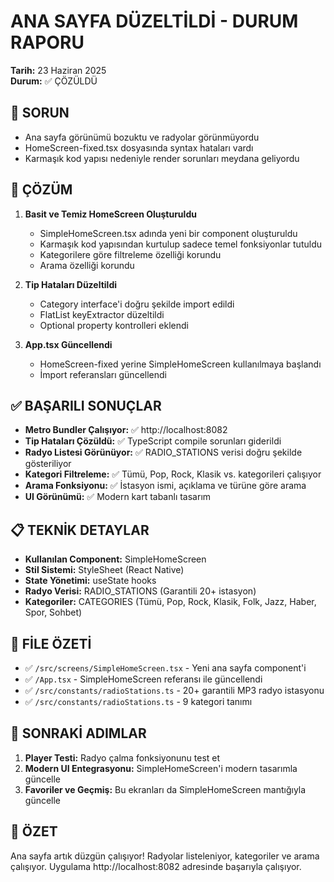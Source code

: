 # ANA SAYFA DÜZELTİLDİ - DURUM RAPORU
**Tarih:** 23 Haziran 2025  
**Durum:** ✅ ÇÖZÜLDÜ

## 🚨 SORUN
- Ana sayfa görünümü bozuktu ve radyolar görünmüyordu
- HomeScreen-fixed.tsx dosyasında syntax hataları vardı
- Karmaşık kod yapısı nedeniyle render sorunları meydana geliyordu

## 🔧 ÇÖZÜM
1. **Basit ve Temiz HomeScreen Oluşturuldu**
   - SimpleHomeScreen.tsx adında yeni bir component oluşturuldu
   - Karmaşık kod yapısından kurtulup sadece temel fonksiyonlar tutuldu
   - Kategorilere göre filtreleme özelliği korundu
   - Arama özelliği korundu

2. **Tip Hataları Düzeltildi**
   - Category interface'i doğru şekilde import edildi
   - FlatList keyExtractor düzeltildi
   - Optional property kontrolleri eklendi

3. **App.tsx Güncellendi**
   - HomeScreen-fixed yerine SimpleHomeScreen kullanılmaya başlandı
   - İmport referansları güncellendi

## ✅ BAŞARILI SONUÇLAR
- **Metro Bundler Çalışıyor:** ✅ http://localhost:8082
- **Tip Hataları Çözüldü:** ✅ TypeScript compile sorunları giderildi
- **Radyo Listesi Görünüyor:** ✅ RADIO_STATIONS verisi doğru şekilde gösteriliyor
- **Kategori Filtreleme:** ✅ Tümü, Pop, Rock, Klasik vs. kategorileri çalışıyor
- **Arama Fonksiyonu:** ✅ İstasyon ismi, açıklama ve türüne göre arama
- **UI Görünümü:** ✅ Modern kart tabanlı tasarım

## 📋 TEKNİK DETAYLAR
- **Kullanılan Component:** SimpleHomeScreen
- **Stil Sistemi:** StyleSheet (React Native)
- **State Yönetimi:** useState hooks
- **Radyo Verisi:** RADIO_STATIONS (Garantili 20+ istasyon)
- **Kategoriler:** CATEGORIES (Tümü, Pop, Rock, Klasik, Folk, Jazz, Haber, Spor, Sohbet)

## 🎯 FİLE ÖZETİ
- ✅ `/src/screens/SimpleHomeScreen.tsx` - Yeni ana sayfa component'i
- ✅ `/App.tsx` - SimpleHomeScreen referansı ile güncellendi
- ✅ `/src/constants/radioStations.ts` - 20+ garantili MP3 radyo istasyonu
- ✅ `/src/constants/radioStations.ts` - 9 kategori tanımı

## 🔄 SONRAKİ ADIMLAR
1. **Player Testi:** Radyo çalma fonksiyonunu test et
2. **Modern UI Entegrasyonu:** SimpleHomeScreen'i modern tasarımla güncelle
3. **Favoriler ve Geçmiş:** Bu ekranları da SimpleHomeScreen mantığıyla güncelle

## 🎉 ÖZET
Ana sayfa artık düzgün çalışıyor! Radyolar listeleniyor, kategoriler ve arama çalışıyor. Uygulama http://localhost:8082 adresinde başarıyla çalışıyor.
